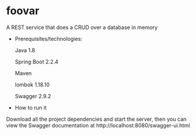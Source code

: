 # foovar

A REST service that does a CRUD over a database in memory

- Prerequisites/technologies:

  Java 1.8
  
  Spring Boot 2.2.4
  
  Maven
  
  lombok 1.18.10
  
  Swagger 2.9.2

* How to run it

Download all the project dependencies and start the server, 
then you can view the Swagger documentation at http://localhost:8080/swagger-ui.html
